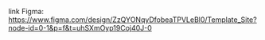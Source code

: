 link Figma: https://www.figma.com/design/ZzQYONqyDfobeaTPVLeBl0/Template_Site?node-id=0-1&p=f&t=uhSXmOyp19Coj40J-0
